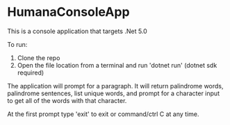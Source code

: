 # HumanaConsoleApp

This is a console application that targets .Net 5.0

To run:

1. Clone the repo
2. Open the file location from a terminal and run 'dotnet run' (dotnet sdk required)


The application will prompt for a paragraph.
It will return palindrome words, palindrome sentences, list unique words, and prompt for a character input to get all of the words with that character.

At the first prompt type 'exit' to exit or command/ctrl C at any time. 
